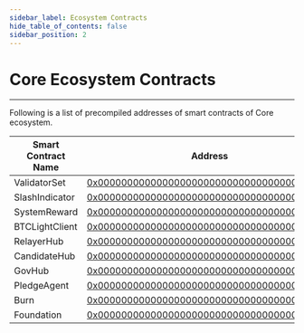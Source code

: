 ```yaml
---
sidebar_label: Ecosystem Contracts
hide_table_of_contents: false
sidebar_position: 2
---
```


# Core Ecosystem Contracts 
---

Following is a list of precompiled addresses of smart contracts of Core ecosystem.

| **Smart Contract Name**                        | **Address**                                                                                                               |
| ------------------------------- | ------------------------------------------------------------------------------------------------------------------------- |
| ValidatorSet   | [0x0000000000000000000000000000000000001000](https://scan.coredao.org/address/0x0000000000000000000000000000000000001000) |
| SlashIndicator | [0x0000000000000000000000000000000000001001](https://scan.coredao.org/address/0x0000000000000000000000000000000000001001) |
| SystemReward   | [0x0000000000000000000000000000000000001002](https://scan.coredao.org/address/0x0000000000000000000000000000000000001002) |
| BTCLightClient | [0x0000000000000000000000000000000000001003](https://scan.coredao.org/address/0x0000000000000000000000000000000000001003) |
| RelayerHub     | [0x0000000000000000000000000000000000001004](https://scan.coredao.org/address/0x0000000000000000000000000000000000001004) |
| CandidateHub   | [0x0000000000000000000000000000000000001005](https://scan.coredao.org/address/0x0000000000000000000000000000000000001005) |
| GovHub         | [0x0000000000000000000000000000000000001006](https://scan.coredao.org/address/0x0000000000000000000000000000000000001006) |
| PledgeAgent    | [0x0000000000000000000000000000000000001007](https://scan.coredao.org/address/0x0000000000000000000000000000000000001007) |
| Burn           | [0x0000000000000000000000000000000000001008](https://scan.coredao.org/address/0x0000000000000000000000000000000000001008) |
| Foundation     | [0x0000000000000000000000000000000000001009](https://scan.coredao.org/address/0x0000000000000000000000000000000000001009) |
